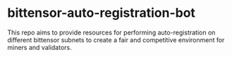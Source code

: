 # bittensor-auto-registration-bot
This repo aims to provide resources for performing auto-registration on different bittensor subnets to create a fair and competitive environment for miners and validators.
